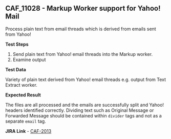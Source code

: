## CAF_11028 - Markup Worker support for Yahoo! Mail ##

Process plain text from email threads which is derived from emails sent from Yahoo!

**Test Steps**

1. Send plain text from Yahoo! email threads into the Markup worker.
2. Examine output

**Test Data**

Variety of plain text derived from Yahoo! email threads e.g. output from Text Extract worker.

**Expected Result**

The files are all processed and the emails are successfully split and Yahoo! headers identified correctly. Dividing text such as Original Message or Forwarded Message should be contained within `divider` tags and not as a separate `email` tag.

**JIRA Link** - [CAF-2013](https://jira.autonomy.com/browse/CAF-2013)

